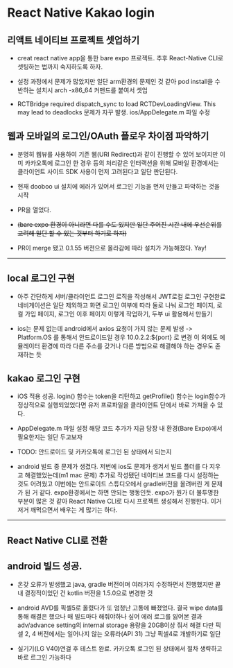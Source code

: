 # React Native Kakao login

## 리액트 네이티브 프로젝트 셋업하기
- creat react native app을 통한 bare expo 프로젝트. 추후 React-Native CLI로 셋팅하는 법까지 숙지하도록 하자.

- 설정 과정에서 문제가 많았지만 일단 arm환경의 문제인 것 같아 pod install을 수반하는 설치시 arch -x86_64 커맨드를 붙여서 셋업

- RCTBridge required dispatch_sync to load RCTDevLoadingView. This may lead to deadlocks 문제가 자꾸 발생. ios/AppDelegate.m 파일 수정

## 웹과 모바일의 로그인/OAuth 플로우 차이점 파악하기
- 분명히 웹뷰를 사용하여 기존 웹(URI Redirect)과 같이 진행할 수 있어 보이지만 이미 카카오톡에 로그인 한 경우 등의 처리같은 인터랙션을 위해 모바일 환경에서는 클라이언트 사이드 SDK 사용이 먼저 고려된다고 일단 판단된다.

- 현재 dooboo ui 설치에 에러가 있어서 로그인 기능을 먼저 만들고 파악하는 것을 시작

 - PR을 열었다.

- ~~(bare expo 환경이 아니라면 다를 수도 있지만 일단 주어진 시간 내에 우선순위를 고려해 일단 할 수 있는 것부터 하기로 하자)~~


- PR이 merge 됐고 0.1.55 버전으로 올라감에 따라 설치가 가능해졌다. Yay!

---

## local 로그인 구현

- 아주 간단하게 서버/클라이언트 로그인 로직을 작성해서 JWT로컬 로그인 구현완료
네비게이션은 일단 제외하고 화면 로그인 여부에 따라 둘로 나눠 로그인 페이지, 로컬 가입 페이지, 로그인 이후 페이지 이렇게 작업하기, 두부 ui 활용해서 만들기

- ios는 문제 없는데 android에서 axios 요청이 가지 않는 문제 발생 -> Platform.OS 를 통해서 안드로이드일 경우 10.0.2.2:${port} 로 변경 이 외에도 에뮬레이터 환경에 따라 다른 주소를 갖거나 다른 방법으로 해결해야 하는 경우도 존재하는 듯


## kakao 로그인 구현
- iOS 적용 성공. login() 함수는 token을 리턴하고 getProfile() 함수는 login함수가 정상적으로 실행되었었다면 유저 프로파일을 클라이언트 단에서 바로 가져올 수 있다.

- AppDelegate.m 파일 설정 해당 코드 추가가 지금 당장 내 환경(Bare Expo)에서 필요한지는 일단 두고보자

- TODO: 안드로이드 및 카카오톡에 로그인 된 상태에서 되는지

- android 빌드 중 문제가 생겼다. 저번에 ios도 문제가 생겨서 빌드 폴더를 다 지우고 해결했었는데(m1 mac 문제) 추가로 작성됐던 네이티브 코드를 다시 설정하는 것도 어려웠고
이번에는 안드로이드 스튜디오에서 gradle버전을 올려버린 게 문제가 된 거 같다. expo환경에서는 하면 안되는 행동인듯.
expo가 뭔가 더 불투명한 부분이 많은 것 같아 React Native CLI로 다시 프로젝트 생성해서 진행한다.
이거저거 깨먹으면서 배우는 게 많기는 하다.

---

## React Native CLI로 전환

## android 빌드 성공.
- 온갖 오류가 발생했고 java, gradle 버전이며 여러가지 수정하면서 진행했지만 끝내 결정적이었던 건 kotlin 버전을 1.5.0으로 변경한 것

- android AVD를 픽셀5로 올렸다가 또 엄청난 고통에 빠졌었다.
결국 wipe data를 통해 해결은 했으나 매 빌드마다 해줘야하나 싶어
에러 로그를 잃어본 결과 adv/advance setting의 internal storage 용량을 20GB이상 줘서 해결
다만 픽셀 2, 4 버전에서는 일어나지 않는 오류라(API 31) 그냥 픽셀4로 개발하기로 일단

- 실기기(LG V40)연걸 후 테스트 완료. 카카오톡 로그인 된 상태에서 절차 생략하고 바로 르그인 가능하다
